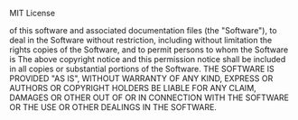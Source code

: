 MIT License

of this software and associated documentation files (the "Software"), to deal
in the Software without restriction, including without limitation the rights
copies of the Software, and to permit persons to whom the Software is
The above copyright notice and this permission notice shall be included in all
copies or substantial portions of the Software.
THE SOFTWARE IS PROVIDED "AS IS", WITHOUT WARRANTY OF ANY KIND, EXPRESS OR
AUTHORS OR COPYRIGHT HOLDERS BE LIABLE FOR ANY CLAIM, DAMAGES OR OTHER
OUT OF OR IN CONNECTION WITH THE SOFTWARE OR THE USE OR OTHER DEALINGS IN THE
SOFTWARE.


